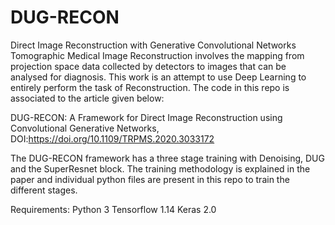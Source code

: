 # DUG-RECON
Direct Image Reconstruction with Generative Convolutional Networks
Tomographic Medical Image Reconstruction involves the mapping from projection space data collected by detectors to images that can be analysed for diagnosis. This work is an attempt to use Deep Learning to entirely perform the task of Reconstruction. The code in this repo is associated to the article given below:

DUG-RECON: A Framework for Direct Image Reconstruction using Convolutional Generative Networks, DOI:https://doi.org/10.1109/TRPMS.2020.3033172

The DUG-RECON framework has a three stage training with Denoising, DUG and the SuperResnet block. The training methodology is explained in the paper and individual python files are present in this repo to train the different stages.

Requirements:
Python 3
Tensorflow 1.14
Keras 2.0
